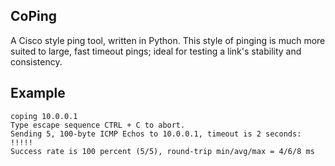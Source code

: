## CoPing

A Cisco style ping tool, written in Python.  This style of pinging is
much more suited to large, fast timeout pings; ideal for testing a link's
stability and consistency.

## Example
```
coping 10.0.0.1
Type escape sequence CTRL + C to abort. 
Sending 5, 100-byte ICMP Echos to 10.0.0.1, timeout is 2 seconds: 
!!!!! 
Success rate is 100 percent (5/5), round-trip min/avg/max = 4/6/8 ms 
```

